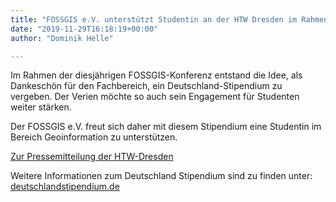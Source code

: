 ```yaml
---
title: "FOSSGIS e.V. unterstützt Studentin an der HTW Dresden im Rahmen des Deutschlandstipendiums"
date: "2019-11-29T16:18:19+00:00"
author: "Dominik Helle"

---
```

<p>Im Rahmen der diesjährigen FOSSGIS-Konferenz entstand die Idee, als Dankeschön für den Fachbereich, ein Deutschland-Stipendium zu vergeben. Der Verien möchte so auch sein Engagement für Studenten weiter stärken.</p>

<p>Der FOSSGIS e.V. freut sich daher mit diesem Stipendium eine Studentin im Bereich Geoinformation zu unterstützen.</p>

<p><a href="https://www.htw-dresden.de/hochschule/fakultaeten/geoinformation/newsdetails?tx_news_pi1%5Baction%5D=detail&tx_news_pi1%5Bcontroller%5D=News&tx_news_pi1%5Bnews%5D=330&cHash=a1b0aeda1802aeb37c2b0c784c5378b2">Zur Pressemitteilung der HTW-Dresden</a></p>

<p>Weitere Informationen zum Deutschland Stipendium sind zu finden unter: <a href="https://www.deutschlandstipendium.de/">deutschlandstipendium.de</a></p>